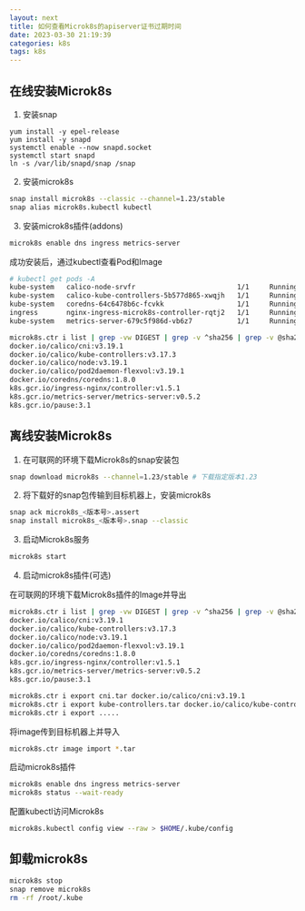 ```yaml
---
layout: next
title: 如何查看Microk8s的apiserver证书过期时间
date: 2023-03-30 21:19:39
categories: k8s
tags: k8s
---
```


## 在线安装Microk8s
1. 安装snap
```
yum install -y epel-release
yum install -y snapd
systemctl enable --now snapd.socket
systemctl start snapd
ln -s /var/lib/snapd/snap /snap
```
<!-- more -->

2. 安装microk8s

```bash
snap install microk8s --classic --channel=1.23/stable
snap alias microk8s.kubectl kubectl
```

3. 安装microk8s插件(addons)
```bash
microk8s enable dns ingress metrics-server
```

成功安装后，通过kubectl查看Pod和Image
```bash
# kubectl get pods -A
kube-system   calico-node-srvfr                         1/1     Running   0          11m
kube-system   calico-kube-controllers-5b577d865-xwqjh   1/1     Running   0          11m
kube-system   coredns-64c6478b6c-fcvkk                  1/1     Running   0          23s
ingress       nginx-ingress-microk8s-controller-rqtj2   1/1     Running   0          32s
kube-system   metrics-server-679c5f986d-vb6z7           1/1     Running   0          53m

microk8s.ctr i list | grep -vw DIGEST | grep -v ^sha256 | grep -v @sha256 | awk '{print $1}'
docker.io/calico/cni:v3.19.1
docker.io/calico/kube-controllers:v3.17.3
docker.io/calico/node:v3.19.1
docker.io/calico/pod2daemon-flexvol:v3.19.1
docker.io/coredns/coredns:1.8.0
k8s.gcr.io/ingress-nginx/controller:v1.5.1
k8s.gcr.io/metrics-server/metrics-server:v0.5.2
k8s.gcr.io/pause:3.1
```

## 离线安装Microk8s
1. 在可联网的环境下载Microk8s的snap安装包
```bash
snap download microk8s --channel=1.23/stable # 下载指定版本1.23
```

2. 将下载好的snap包传输到目标机器上，安装microk8s
```bash
snap ack microk8s_<版本号>.assert
snap install microk8s_<版本号>.snap --classic
```

3. 启动Microk8s服务
```bash
microk8s start
```

4. 启动microk8s插件(可选)

在可联网的环境下载Microk8s插件的Image并导出
```bash
microk8s.ctr i list | grep -vw DIGEST | grep -v ^sha256 | grep -v @sha256 | awk '{print $1}'
docker.io/calico/cni:v3.19.1
docker.io/calico/kube-controllers:v3.17.3
docker.io/calico/node:v3.19.1
docker.io/calico/pod2daemon-flexvol:v3.19.1
docker.io/coredns/coredns:1.8.0
k8s.gcr.io/ingress-nginx/controller:v1.5.1
k8s.gcr.io/metrics-server/metrics-server:v0.5.2
k8s.gcr.io/pause:3.1

microk8s.ctr i export cni.tar docker.io/calico/cni:v3.19.1
microk8s.ctr i export kube-controllers.tar docker.io/calico/kube-controllers:v3.17.3
microk8s.ctr i export .....
```
将image传到目标机器上并导入
```bash
microk8s.ctr image import *.tar
```
启动microk8s插件
```bash
microk8s enable dns ingress metrics-server
microk8s status --wait-ready
```

配置kubectl访问Microk8s
```bash
microk8s.kubectl config view --raw > $HOME/.kube/config
```

## 卸载microk8s
```bash
microk8s stop 
snap remove microk8s
rm -rf /root/.kube
```
